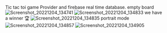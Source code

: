 Tic tac toi game 
Provider and firebase real time database.
empty board 
![Screenshot_20221204_134741](https://user-images.githubusercontent.com/91227030/205488706-1ecd08e3-1fef-4ae7-a31f-f6f09497881e.jpg)
![Screenshot_20221204_134833](https://user-images.githubusercontent.com/91227030/205488724-06d3f5e1-b665-455c-b7b3-619d0896c43a.jpg)
we have a winner 🏆
![Screenshot_20221204_134835](https://user-images.githubusercontent.com/91227030/205488733-c4a34be0-483f-4cdf-b5d2-39e49430d53a.jpg)
portrait mode 
![Screenshot_20221204_134857](https://user-images.githubusercontent.com/91227030/205488755-6c91a517-87da-47a5-a958-40488d860299.jpg)
![Screenshot_20221204_134905](https://user-images.githubusercontent.com/91227030/205488773-c80608af-ba0b-4a37-bfd5-16ce016e000d.jpg)
